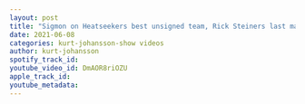```yaml
---
layout: post
title: "Sigmon on Heatseekers best unsigned team, Rick Steiners last match, PWX, NWA, CWE, Japan & More"
date: 2021-06-08
categories: kurt-johansson-show videos
author: kurt-johansson
spotify_track_id: 
youtube_video_id: DmAOR8riOZU
apple_track_id: 
youtube_metadata: 
---
```

